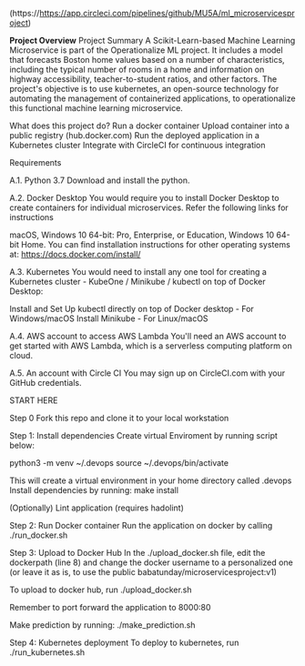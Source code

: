 (https://https://app.circleci.com/pipelines/github/MU5A/ml_microservicesproject)

**Project Overview**
Project Summary A Scikit-Learn-based Machine Learning Microservice is part of the Operationalize ML project. It includes a model that forecasts Boston home values based on a number of characteristics, including the typical number of rooms in a home and information on highway accessibility, teacher-to-student ratios, and other factors. The project's objective is to use kubernetes, an open-source technology for automating the management of containerized applications, to operationalize this functional machine learning microservice.

What does this project do?
Run a docker container
Upload container into a public registry (hub.docker.com)
Run the deployed application in a Kubernetes cluster
Integrate with CircleCI for continuous integration

Requirements

A.1. Python 3.7
Download and install the python.

A.2. Docker Desktop
You would require you to install Docker Desktop to create containers for individual microservices. Refer the following links for instructions

macOS,
Windows 10 64-bit: Pro, Enterprise, or Education,
Windows 10 64-bit Home.
You can find installation instructions for other operating systems at: https://docs.docker.com/install/

A.3. Kubernetes
You would need to install any one tool for creating a Kubernetes cluster - KubeOne / Minikube / kubectl on top of Docker Desktop:

Install and Set Up kubectl directly on top of Docker desktop - For Windows/macOS
Install Minikube - For Linux/macOS

A.4. AWS account to access AWS Lambda
You'll need an AWS account to get started with AWS Lambda, which is a serverless computing platform on cloud.

A.5. An account with Circle CI
You may sign up on CircleCI.com with your GitHub credentials.

START HERE

Step 0
Fork this repo and clone it to your local workstation

Step 1: Install dependencies
Create virtual Enviroment by running script below:

python3 -m venv ~/.devops
source ~/.devops/bin/activate

This will create a virtual environment in your home directory called .devops
Install dependencies by running: make install

(Optionally) Lint application (requires hadolint)

Step 2: Run Docker container
Run the application on docker by calling ./run_docker.sh

Step 3: Upload to Docker Hub
In the ./upload_docker.sh file, edit the dockerpath (line 8) and change the docker username to a personalized one (or leave it as is, to use the public babatunday/microservicesproject:v1)

To upload to docker hub, run ./upload_docker.sh

Remember to port forward the application to 8000:80

Make prediction by running: ./make_prediction.sh

Step 4: Kubernetes deployment
To deploy to kubernetes, run ./run_kubernetes.sh
